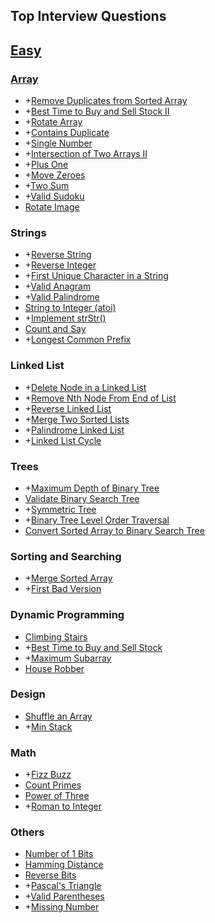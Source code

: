## Top Interview Questions
## [Easy](https://leetcode.com/explore/interview/card/top-interview-questions-easy/)

### [Array](https://leetcode.com/explore/interview/card/top-interview-questions-easy/92/array/)
- +[Remove Duplicates from Sorted Array](https://leetcode.com/problems/remove-duplicates-from-sorted-array/)
- +[Best Time to Buy and Sell Stock II](https://leetcode.com/problems/best-time-to-buy-and-sell-stock-ii/)
- +[Rotate Array](https://leetcode.com/problems/rotate-array/)
- +[Contains Duplicate](https://leetcode.com/problems/contains-duplicate/)
- +[Single Number](https://leetcode.com/problems/single-number/)
- +[Intersection of Two Arrays II](https://leetcode.com/problems/intersection-of-two-arrays/)
- +[Plus One](https://leetcode.com/problems/plus-one/)
- +[Move Zeroes](https://leetcode.com/problems/move-zeroes/)
- +[Two Sum](https://leetcode.com/problems/two-sum/)
- +[Valid Sudoku](https://leetcode.com/problems/valid-sudoku/)
- [Rotate Image](https://leetcode.com/problems/rotate-image/)

### Strings
- +[Reverse String](https://leetcode.com/problems/reverse-string/)
- +[Reverse Integer](https://leetcode.com/problems/reverse-integer/)
- +[First Unique Character in a String](https://leetcode.com/problems/first-unique-character-in-a-string/)
- +[Valid Anagram](https://leetcode.com/problems/valid-anagram/)
- +[Valid Palindrome](https://leetcode.com/problems/valid-palindrome/)
- [String to Integer (atoi)](https://leetcode.com/problems/string-to-integer-atoi/)
- +[Implement strStr()](https://leetcode.com/problems/implement-strstr/)
- [Count and Say](https://leetcode.com/problems/count-and-say/)
- +[Longest Common Prefix](https://leetcode.com/problems/longest-common-prefix/)

### Linked List
- +[Delete Node in a Linked List](https://leetcode.com/problems/delete-node-in-a-linked-list)
- +[Remove Nth Node From End of List](https://leetcode.com/problems/remove-nth-node-from-end-of-list/)
- +[Reverse Linked List](https://leetcode.com/problems/reverse-linked-list)
- +[Merge Two Sorted Lists](https://leetcode.com/problems/merge-two-sorted-lists)
- +[Palindrome Linked List](https://leetcode.com/problems/palindrome-linked-list)
- +[Linked List Cycle](https://leetcode.com/problems/linked-list-cycle)

### Trees
- +[Maximum Depth of Binary Tree](https://leetcode.com/problems/maximum-depth-of-binary-tree/)
- [Validate Binary Search Tree](https://leetcode.com/problems/validate-binary-search-tree/)
- +[Symmetric Tree](https://leetcode.com/problems/symmetric-tree/)
- +[Binary Tree Level Order Traversal](https://leetcode.com/problems/binary-tree-level-order-traversal/)
- [Convert Sorted Array to Binary Search Tree](https://leetcode.com/problems/convert-sorted-array-to-binary-search-tree/)

### Sorting and Searching
- +[Merge Sorted Array](https://leetcode.com/problems/merge-sorted-array/)
- +[First Bad Version](https://leetcode.com/problems/first-bad-version/)

### Dynamic Programming
- [Climbing Stairs](https://leetcode.com/problems/climbing-stairs)
- +[Best Time to Buy and Sell Stock](https://leetcode.com/problems/best-time-to-buy-and-sell-stock/)
- +[Maximum Subarray](https://leetcode.com/problems/maximum-subarray/)
- [House Robber](https://leetcode.com/problems/house-robber)

### Design
- [Shuffle an Array](https://leetcode.com/problems/shuffle-an-array)
- +[Min Stack](https://leetcode.com/problems/min-stack/)

### Math
- +[Fizz Buzz](https://leetcode.com/problems/fizz-buzz/)
- [Count Primes](https://leetcode.com/problems/count-primes)
- [Power of Three](https://leetcode.com/problems/power-of-three)
- +[Roman to Integer](https://leetcode.com/problems/roman-to-integer/)

### Others
- [Number of 1 Bits](https://leetcode.com/problems/number-of-1-bits)
- [Hamming Distance](https://leetcode.com/problems/hamming-distance)
- [Reverse Bits](https://leetcode.com/problems/reverse-bits)
- +[Pascal's Triangle](https://leetcode.com/problems/pascals-triangle/)
- +[Valid Parentheses](https://leetcode.com/problems/valid-parentheses/)
- +[Missing Number](https://leetcode.com/problems/missing-number/)
